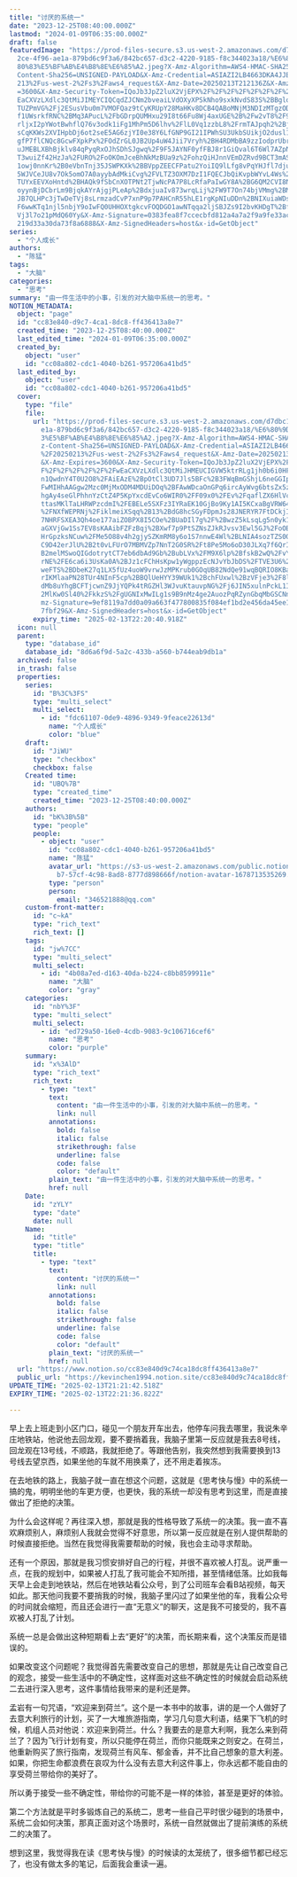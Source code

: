 ```yaml
---
title: "讨厌的系统一"
date: "2023-12-25T08:40:00.000Z"
lastmod: "2024-01-09T06:35:00.000Z"
draft: false
featuredImage: "https://prod-files-secure.s3.us-west-2.amazonaws.com/d7dbc101-8\
  2ce-4f96-ae1a-879bd6c9f3a6/842bc657-d3c2-4220-9185-f8c344023a18/%E6%80%9D%E8%\
  80%83%E5%BF%AB%E4%B8%8E%E6%85%A2.jpeg?X-Amz-Algorithm=AWS4-HMAC-SHA256&X-Amz-\
  Content-Sha256=UNSIGNED-PAYLOAD&X-Amz-Credential=ASIAZI2LB4663DKA4JJB%2F20250\
  213%2Fus-west-2%2Fs3%2Faws4_request&X-Amz-Date=20250213T212136Z&X-Amz-Expires\
  =3600&X-Amz-Security-Token=IQoJb3JpZ2luX2VjEPX%2F%2F%2F%2F%2F%2F%2F%2F%2F%2Fw\
  EaCXVzLXdlc3QtMiJIMEYCIQCqdZJCNm2bveaiLVdOXyXPSkNho9sxkNvdS83S%2BBglqQIhAL%2F\
  TUZPmVG%2Fj2ESusVbu0m7VMOFQaz9tCyKRUpY28MaHKv8DCB4QABoMNjM3NDIzMTgzODA1IgxKOv\
  f1UWsrkfRNC%2BMq3APucL%2FbGDrpQUMHxu29I8t66Fu8Wj4axUGE%2B%2Fw2vT8%2F9nQI%2BN3\
  rljxI2pYWotBwhflQ76v3odk1iFg1MhPm5D6lhv%2FlL0Vq1zzbL8%2FrmTAJpqh2%2BjKLkzhB93\
  sCqKKWs2XVIHpbDj6ot2seE5AG6zjYI0e38Y6LfGNP9GI21IPWhSU3UkbSUikjO2dusl1YfvXTr9W\
  gfP7flCNQc8GcwFXpkPx%2FOdZrGL0JB2Up4uW4Jii7Vryh%2BH4RDMbBA9zzIodprUbr5oJ%2BIw\
  uJMEBLXBhBjklv84qPyqRxOJhSDhSJgwq%2F9F5JAYNF0yfFBJ8r1GiQval6T6Wl7AZpNK2R%2BwR\
  T3wuiZf42HzJa%2FURO%2FoOKOmJceBhNkMzBUa9z%2FohzQiHJnnVEmDZRvd9BCT3mASODu8%2Fb\
  1owj0nnKr%2B0eVbnTnj35JSWPKXk%2BBVppZEECFPatu2YoiIQ9lLfg8vPqYHJfl7djuNDjrqTx3\
  5WJVCeJU8v7Ok5omO7A0ayybAdMkiCvg%2FVLTZ3OXM7DzI1FQECJbQiKvpbWYvL4Ws%2FGODNXe2\
  TUYxEEVXoHntd%2BHAQk9fSbCnXOTPNt2TjwNcPA7P8LcRfaPaIwGY8A%2BG6QM2CVI8NyNLH5uhW\
  oyynBjDCbrLm9BjqkAYrAjgjPLeAp%2BdxjuaIv873wrqLij%2FW9T7On74bjVMmg%2BMypRrJQ7I\
  JB7QLHPc3jTwDeTVj8sLrmzadCvP7xnP9p7PAHCnR55hLE1rgKpNIuDDn%2BNIXuiaWDs2afpDR1r\
  F6wwKTq1njl5nbjY9oIwFQ0UHHOXtgkcvFOQDGO1awNTqqa2ljSBJZs9I2bvKHDgT%2Bfc2SqoqGY\
  Vj3l7o21pMdQ60Yy&X-Amz-Signature=0383fea8f7ccecbfd812a4a7a2f9a9fe33acdd14af6b\
  219d33a30da73f8a6888&X-Amz-SignedHeaders=host&x-id=GetObject"
series:
  - "个人成长"
authors:
  - "陈猛"
tags:
  - "大脑"
categories:
  - "思考"
summary: "由一件生活中的小事，引发的对大脑中系统一的思考。"
NOTION_METADATA:
  object: "page"
  id: "cc83e840-d9c7-4ca1-8dc8-ff436413a8e7"
  created_time: "2023-12-25T08:40:00.000Z"
  last_edited_time: "2024-01-09T06:35:00.000Z"
  created_by:
    object: "user"
    id: "cc08a802-cdc1-4040-b261-957206a41bd5"
  last_edited_by:
    object: "user"
    id: "cc08a802-cdc1-4040-b261-957206a41bd5"
  cover:
    type: "file"
    file:
      url: "https://prod-files-secure.s3.us-west-2.amazonaws.com/d7dbc101-82ce-4f96-a\
        e1a-879bd6c9f3a6/842bc657-d3c2-4220-9185-f8c344023a18/%E6%80%9D%E8%80%8\
        3%E5%BF%AB%E4%B8%8E%E6%85%A2.jpeg?X-Amz-Algorithm=AWS4-HMAC-SHA256&X-Am\
        z-Content-Sha256=UNSIGNED-PAYLOAD&X-Amz-Credential=ASIAZI2LB466UN3RPSBC\
        %2F20250213%2Fus-west-2%2Fs3%2Faws4_request&X-Amz-Date=20250213T212040Z\
        &X-Amz-Expires=3600&X-Amz-Security-Token=IQoJb3JpZ2luX2VjEPX%2F%2F%2F%2\
        F%2F%2F%2F%2F%2F%2FwEaCXVzLXdlc3QtMiJHMEUCIGVW5ktrRLg1jh0b6i0HFBM0usLCt\
        n1QwdnY4T0U2O8%2FAiEAzE%2BpOtCl3UD7Jls5BFc%2B3FWqBmGShjL6neGGIpNXtAAq%2\
        FwMIHhAAGgw2Mzc0MjMxODM4MDUiDOq%2BFAwWDcaOnGPq6ircAyWvg6btsZx5z5qMzkrYt\
        hgAy4seGlPhhnYzCtZ4P5KpYxcdEvCo6WIR0%2FF09x0%2FEv%2FqaflZX6HlVc%2B6JK2m\
        ttasMKlTaLHRWPzcdmI%2FEBELe5SXFz3IYRaEK10GjBo9Ky1AI5KCxaBgVRW64wHMrYoZG\
        %2FNXfWEPRNj%2FiklmeiXSqq%2B13%2BdG8hcSGyFDpmJs28JNERYR7FtDCkjICtwLr2oJ\
        7NHRFSXEA3Qh4oe177aiZOBPX8I5COe%2BUaDIl7g%2F%2BwzZ5kLsqLg5n0yk11shsd98l\
        aGXVjGw1Ss7EV8sKAAibFZFzBqj%2BXwf7p9PtSZNsZJkRJvsv3Ewl5GJ%2FoOB12cWGuvh\
        HrGpzksNCuw%2FMe5O88v4h2gjySZKmRM8y6o1S7nnwE4Wl%2BLNIA4sozTZS0OA4hoo8WY\
        C9D42erJlU%2B2t0vLFUrO7MBMVZp7NnT2G0SR%2Ft8Pe5Mo6oD30JLXq7f6QrICMCjMTlX\
        B2melMSwoQIGdotrytCT7eb6dbAd9Gb%2BubLVx%2FM9X6lp%2BfskB2wQ%2FvYG5gdBdzs\
        rNE%2FE6ca6i3UsKa0A%2BJz1cFChHsKpw1yWgppzEcNJvYbJbDS%2FTVE3U6%2BFy%2FHp\
        weFTS%2BDbeK27q1LX5fUz4uoW9vrwJzMPKrub0GOqUB82NdQe91wqBQRIO8KBa9qXAd5G0\
        rIKMlaaPN28TUr4NInF5cp%2BBQlUeHYY39WUk1%2BchFUxwl%2BzVFje3%2F8lPIYy6%2B\
        dMb8uYhgBCFTjcwnZ9JjYQPk4tRGZHl3WJvuKtauvpNG%2Fj6JIN5xulnPckL1I5LtQdGH2\
        2MlKw0Sl40%2FkkzS%2FgUGNIxMwILg1s9B9nMz4ge2AuozPqRZynGbqMbGSCNnbHRC&X-A\
        mz-Signature=9ef8119a7dd0a09a663f477800835f084ef1bd2e456da45ee118ac5fa2\
        7fbf29&X-Amz-SignedHeaders=host&x-id=GetObject"
      expiry_time: "2025-02-13T22:20:40.918Z"
  icon: null
  parent:
    type: "database_id"
    database_id: "8d6a6f9d-5a2c-433b-a560-b744eab9db1a"
  archived: false
  in_trash: false
  properties:
    series:
      id: "B%3C%3FS"
      type: "multi_select"
      multi_select:
        - id: "fdc61107-0de9-4896-9349-9feace22613d"
          name: "个人成长"
          color: "blue"
    draft:
      id: "JiWU"
      type: "checkbox"
      checkbox: false
    Created time:
      id: "UBQ%7B"
      type: "created_time"
      created_time: "2023-12-25T08:40:00.000Z"
    authors:
      id: "bK%3B%5B"
      type: "people"
      people:
        - object: "user"
          id: "cc08a802-cdc1-4040-b261-957206a41bd5"
          name: "陈猛"
          avatar_url: "https://s3-us-west-2.amazonaws.com/public.notion-static.com/775523\
            b7-57cf-4c98-8ad8-8777d898666f/notion-avatar-1678713535269.png"
          type: "person"
          person:
            email: "346521888@qq.com"
    custom-front-matter:
      id: "c~kA"
      type: "rich_text"
      rich_text: []
    tags:
      id: "jw%7CC"
      type: "multi_select"
      multi_select:
        - id: "4b08a7ed-d163-40da-b224-c8bb8599911e"
          name: "大脑"
          color: "gray"
    categories:
      id: "nbY%3F"
      type: "multi_select"
      multi_select:
        - id: "ed729a50-16e0-4cdb-9083-9c106716cef6"
          name: "思考"
          color: "purple"
    summary:
      id: "x%3AlD"
      type: "rich_text"
      rich_text:
        - type: "text"
          text:
            content: "由一件生活中的小事，引发的对大脑中系统一的思考。"
            link: null
          annotations:
            bold: false
            italic: false
            strikethrough: false
            underline: false
            code: false
            color: "default"
          plain_text: "由一件生活中的小事，引发的对大脑中系统一的思考。"
          href: null
    Date:
      id: "zYLY"
      type: "date"
      date: null
    Name:
      id: "title"
      type: "title"
      title:
        - type: "text"
          text:
            content: "讨厌的系统一"
            link: null
          annotations:
            bold: false
            italic: false
            strikethrough: false
            underline: false
            code: false
            color: "default"
          plain_text: "讨厌的系统一"
          href: null
  url: "https://www.notion.so/cc83e840d9c74ca18dc8ff436413a8e7"
  public_url: "https://kevinchen1994.notion.site/cc83e840d9c74ca18dc8ff436413a8e7"
UPDATE_TIME: "2025-02-13T21:21:42.518Z"
EXPIRY_TIME: "2025-02-13T22:21:36.822Z"

---
```

<link rel="stylesheet" href="https://cdn.jsdelivr.net/npm/katex@0.16.2/dist/katex.min.css" integrity="sha384-bYdxxUwYipFNohQlHt0bjN/LCpueqWz13HufFEV1SUatKs1cm4L6fFgCi1jT643X" crossorigin="anonymous">


早上去上班走到小区门口，碰见一个朋友开车出去，他停车问我去哪里，我说朱辛庄地铁站，他说他去回龙观，要不要捎着我，我脑子里第一反应就是我去8号线，回龙观在13号线，不顺路，我就拒绝了。等跟他告别，我突然想到我需要换到13号线去望京西，如果坐他的车就不用换乘了，还不用走着挨冻。


在去地铁的路上，我脑子就一直在想这个问题，这就是《思考快与慢》中的系统一搞的鬼，明明坐他的车更方便，也更快，我的系统一却没有思考到这里，而是直接做出了拒绝的决策。


为什么会这样呢？再往深入想，那就是我的性格导致了系统一的决策。我一直不喜欢麻烦别人，麻烦别人我就会觉得不好意思，所以第一反应就是在别人提供帮助的时候直接拒绝。当然在我觉得我需要帮助的时候，我也会主动寻求帮助。


还有一个原因，那就是我习惯安排好自己的行程，并很不喜欢被人打乱。说严重一点，在我的规划中，如果被人打乱了我可能会不知所措，甚至情绪低落。比如我每天早上会走到地铁站，然后在地铁站看公众号，到了公司班车会看B站视频，每天如此。那天他问我要不要捎我的时候，我脑子里闪过了如果坐他的车，我看公众号的时间就会缩短，而且还会进行一直“无意义”的聊天，这是我不可接受的，我不喜欢被人打乱了计划。


系统一总是会做出这种短期看上去“更好”的决策，而长期来看，这个决策反而是错误的。


如果改变这个问题呢？我觉得首先需要改变自己的思想，那就是先让自己改变自己的观念，接受一些生活中的不确定性，这样面对这些不确定性的时候就会启动系统二去进行深入思考，这件事情给我带来的是利还是弊。


孟岩有一句咒语，“欢迎来到荷兰”。这个是一本书中的故事，讲的是一个人做好了去意大利旅行的计划，买了一大堆旅游指南，学习几句意大利语，结果下飞机的时候，机组人员对他说：欢迎来到荷兰。什么？我要去的是意大利啊，我怎么来到荷兰了？因为飞行计划有变，所以只能停在荷兰，而你只能既来之则安之。在荷兰，他重新购买了旅行指南，发现荷兰有风车、郁金香，并不比自己想象的意大利差。如果，你把生命都浪费在哀叹为什么没有去意大利这件事上，你永远都不能自由的享受荷兰带给你的美好了。


所以勇于接受一些不确定性，带给你的可能不是一样的体验，甚至是更好的体验。


第二个方法就是平时多锻炼自己的系统二，思考一些自己平时很少碰到的场景中，系统二会如何决策，那真正面对这个场景时，系统一自然就做出了提前演练的系统二的决策了。


想到这里，我觉得我在读《思考快与慢》的时候读的太笼统了，很多细节都已经忘了，也没有做太多的笔记，后面我会重读一遍。

